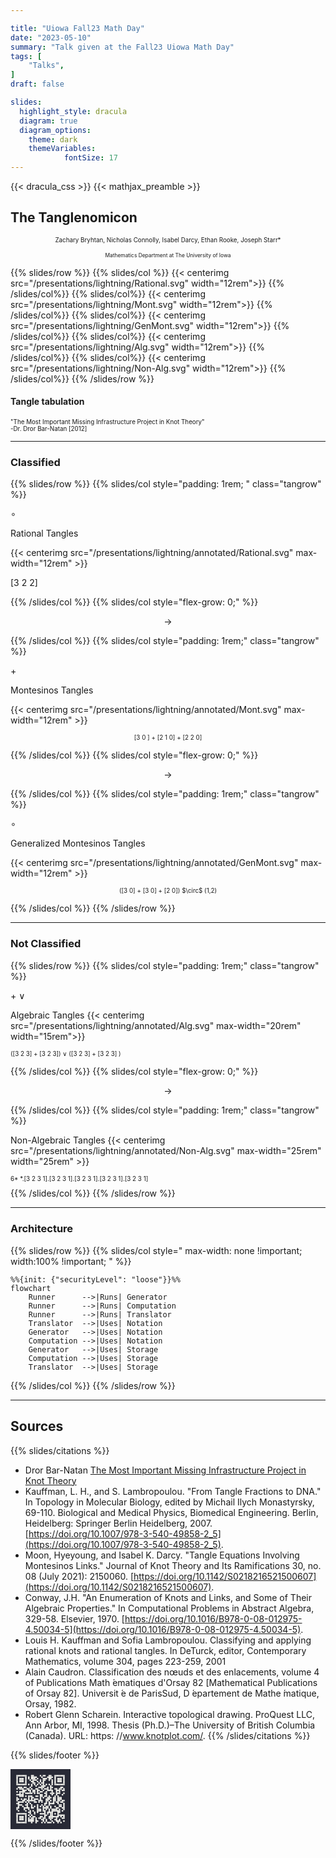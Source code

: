 ```yaml
---

title: "Uiowa Fall23 Math Day"
date: "2023-05-10"
summary: "Talk given at the Fall23 Uiowa Math Day"
tags: [
    "Talks",
]
draft: false

slides:
  highlight_style: dracula
  diagram: true
  diagram_options:
    theme: dark
    themeVariables:
            fontSize: 17
---
```

<style>

  .tangrow * {
    font-size: 2.5rem;
  }

  .tangrow {
    border: 2px solid var(--r-Red);
    border-radius: 12px;
    margin:auto;
    padding:1rem;

  }
.qr_Code{
    width:10vw;
    height:auto;
}

.mermaid svg {
    max-width: none !important;
    width: 100% !important;
    height: auto !important;
}

</style>


{{< dracula_css >}}
{{< mathjax_preamble >}}


## The Tanglenomicon


<p style="font-size:.7em;text-align:center !important">
Zachary Bryhtan, Nicholas Connolly, Isabel Darcy, Ethan Rooke, Joseph Starr*
<p>

<p style="font-size:.6em; text-align:center !important">
Mathematics Department at The University of Iowa<p>


{{% slides/row %}}
{{% slides/col %}}
{{< centerimg src="/presentations/lightning/Rational.svg" width="12rem">}}
{{% /slides/col%}}
{{% slides/col%}}
{{< centerimg src="/presentations/lightning/Mont.svg" width="12rem">}}
{{% /slides/col%}}
{{% slides/col%}}
{{< centerimg src="/presentations/lightning/GenMont.svg" width="12rem">}}
{{% /slides/col%}}
{{% slides/col%}}
{{< centerimg src="/presentations/lightning/Alg.svg" width="12rem">}}
{{% /slides/col%}}
{{% slides/col%}}
{{< centerimg src="/presentations/lightning/Non-Alg.svg" width="12rem">}}
{{% /slides/col%}}
{{% /slides/row %}}


#### Tangle tabulation

<p style="font-size:.7em;color:var(--r-Green);">
"The Most Important Missing Infrastructure Project in Knot Theory"</br>
-Dr. Dror Bar-Natan [2012]
</p>

---

### Classified

{{% slides/row %}}
{{% slides/col style="padding: 1rem; " class="tangrow" %}}

$\circ$

Rational Tangles

{{< centerimg src="/presentations/lightning/annotated/Rational.svg" max-width="12rem" >}}

[3 2 2]

{{% /slides/col %}}
{{% slides/col style="flex-grow: 0;"  %}}

$$\to$$

{{% /slides/col %}}
{{% slides/col style="padding: 1rem;" class="tangrow" %}}

$+$

Montesinos Tangles

{{< centerimg src="/presentations/lightning/annotated/Mont.svg" max-width="12rem" >}}

<p style="font-size:.7em;text-align:center !important;white-space: nowrap;">
[3 0 ] + [2 1 0] + [2 2 0]
</p>

{{% /slides/col %}}
{{% slides/col style="flex-grow: 0;"  %}}

$$\to$$

{{% /slides/col %}}
{{% slides/col style="padding: 1rem;" class="tangrow" %}}

$\circ$

Generalized Montesinos Tangles

{{< centerimg src="/presentations/lightning/annotated/GenMont.svg" max-width="12rem" >}}
<p style="font-size:.7em;text-align:center !important;white-space: nowrap;">
([3 0] + [3 0] + [2 0]) $\circ$ (1,2)
</p>

{{% /slides/col %}}
{{% /slides/row %}}

---


### Not Classified

{{% slides/row %}}
{{% slides/col style="padding: 1rem;" class="tangrow"  %}}

$+\ \vee$

  Algebraic Tangles
{{< centerimg src="/presentations/lightning/annotated/Alg.svg" max-width="20rem"  width="15rem">}}

<p style="font-size:.7em;tex-align:center !important;white-space: nowrap;">
([3 2 3] + [3 2 3]) ∨ ([3 2 3] + [3 2 3] )
</p>

{{% /slides/col %}}
{{% slides/col style="flex-grow: 0;"  %}}

$$\to$$

{{% /slides/col %}}
{{% slides/col style="padding: 1rem;" class="tangrow" %}}

Non-Algebraic Tangles
{{< centerimg src="/presentations/lightning/annotated/Non-Alg.svg" max-width="25rem" width="25rem" >}}

<p style="font-size:.7em;tex-align:center !important;white-space: nowrap;">
6* *.[3 2 3 1].[3 2 3 1].[3 2 3 1].[3 2 3 1].[3 2 3 1]
</p>
{{% /slides/col %}}
{{% /slides/row %}}

---

### Architecture


{{% slides/row %}}
{{% slides/col style=" max-width: none !important; width:100% !important; " %}}

```mermaid
%%{init: {"securityLevel": "loose"}}%%
flowchart
    Runner      -->|Runs| Generator
    Runner      -->|Runs| Computation
    Runner      -->|Runs| Translator
    Translator  -->|Uses| Notation
    Generator   -->|Uses| Notation
    Computation -->|Uses| Notation
    Generator   -->|Uses| Storage
    Computation -->|Uses| Storage
    Translator  -->|Uses| Storage
```

{{% /slides/col %}}
{{% /slides/row %}}

---

## Sources

{{% slides/citations %}}

- Dror Bar-Natan [The Most Important Missing Infrastructure Project in Knot Theory](http://drorbn.net/AcademicPensieve/2012-01/one/The_Most_Important_Missing_Infrastructure_Project_in_Knot_Theory.pdf)
- Kauffman, L. H., and S. Lambropoulou. "From Tangle Fractions to DNA." In Topology in Molecular Biology, edited by Michail Ilych Monastyrsky, 69-110. Biological and Medical Physics, Biomedical Engineering. Berlin, Heidelberg: Springer Berlin Heidelberg, 2007. [https://doi.org/10.1007/978-3-540-49858-2_5](https://doi.org/10.1007/978-3-540-49858-2_5).
- Moon, Hyeyoung, and Isabel K. Darcy. "Tangle Equations Involving Montesinos Links." Journal of Knot Theory and Its Ramifications 30, no. 08 (July 2021): 2150060. [https://doi.org/10.1142/S0218216521500607](https://doi.org/10.1142/S0218216521500607).
- Conway, J.H. "An Enumeration of Knots and Links, and Some of Their Algebraic Properties." In Computational Problems in Abstract Algebra, 329-58. Elsevier, 1970. [https://doi.org/10.1016/B978-0-08-012975-4.50034-5](https://doi.org/10.1016/B978-0-08-012975-4.50034-5).
- Louis H. Kauffman and Sofia Lambropoulou. Classifying and applying rational knots and rational tangles. In DeTurck, editor, Contemporary Mathematics, volume 304, pages 223-259, 2001
- Alain Caudron. Classification des nœuds et des enlacements, volume 4 of Publications Math ́ematiques d'Orsay 82 [Mathematical Publications of Orsay 82]. Universit ́e de ParisSud, D ́epartement de Mathe  ́matique, Orsay, 1982.
- Robert Glenn Scharein. Interactive topological drawing. ProQuest LLC, Ann Arbor,
  MI, 1998. Thesis (Ph.D.)–The University of British Columbia (Canada). URL: https:
  //www.knotplot.com/.
  {{% /slides/citations %}}


{{% slides/footer %}}
<div class="qr_Code">
<svg width="100%" height="auto" viewBox="0 0 328 328"
    xmlns="http://www.w3.org/2000/svg"
    xmlns:xlink="http://www.w3.org/1999/xlink"
    xmlns:ev="http://www.w3.org/2001/xml-events">
    <rect x="0" y="0" width="328" height="328" fill="#282a36"/>
    <defs>
        <rect id="p" width="8" height="8"/>
    </defs>
    <g fill="#f8f8f2">
        <use xlink:href="#p" x="32" y="32"/>
        <use xlink:href="#p" x="32" y="40"/>
        <use xlink:href="#p" x="32" y="48"/>
        <use xlink:href="#p" x="32" y="56"/>
        <use xlink:href="#p" x="32" y="64"/>
        <use xlink:href="#p" x="32" y="72"/>
        <use xlink:href="#p" x="32" y="80"/>
        <use xlink:href="#p" x="32" y="104"/>
        <use xlink:href="#p" x="32" y="120"/>
        <use xlink:href="#p" x="32" y="136"/>
        <use xlink:href="#p" x="32" y="152"/>
        <use xlink:href="#p" x="32" y="160"/>
        <use xlink:href="#p" x="32" y="168"/>
        <use xlink:href="#p" x="32" y="184"/>
        <use xlink:href="#p" x="32" y="208"/>
        <use xlink:href="#p" x="32" y="216"/>
        <use xlink:href="#p" x="32" y="240"/>
        <use xlink:href="#p" x="32" y="248"/>
        <use xlink:href="#p" x="32" y="256"/>
        <use xlink:href="#p" x="32" y="264"/>
        <use xlink:href="#p" x="32" y="272"/>
        <use xlink:href="#p" x="32" y="280"/>
        <use xlink:href="#p" x="32" y="288"/>
        <use xlink:href="#p" x="40" y="32"/>
        <use xlink:href="#p" x="40" y="80"/>
        <use xlink:href="#p" x="40" y="96"/>
        <use xlink:href="#p" x="40" y="136"/>
        <use xlink:href="#p" x="40" y="160"/>
        <use xlink:href="#p" x="40" y="176"/>
        <use xlink:href="#p" x="40" y="184"/>
        <use xlink:href="#p" x="40" y="192"/>
        <use xlink:href="#p" x="40" y="200"/>
        <use xlink:href="#p" x="40" y="208"/>
        <use xlink:href="#p" x="40" y="224"/>
        <use xlink:href="#p" x="40" y="240"/>
        <use xlink:href="#p" x="40" y="288"/>
        <use xlink:href="#p" x="48" y="32"/>
        <use xlink:href="#p" x="48" y="48"/>
        <use xlink:href="#p" x="48" y="56"/>
        <use xlink:href="#p" x="48" y="64"/>
        <use xlink:href="#p" x="48" y="80"/>
        <use xlink:href="#p" x="48" y="96"/>
        <use xlink:href="#p" x="48" y="104"/>
        <use xlink:href="#p" x="48" y="120"/>
        <use xlink:href="#p" x="48" y="128"/>
        <use xlink:href="#p" x="48" y="136"/>
        <use xlink:href="#p" x="48" y="144"/>
        <use xlink:href="#p" x="48" y="176"/>
        <use xlink:href="#p" x="48" y="192"/>
        <use xlink:href="#p" x="48" y="240"/>
        <use xlink:href="#p" x="48" y="256"/>
        <use xlink:href="#p" x="48" y="264"/>
        <use xlink:href="#p" x="48" y="272"/>
        <use xlink:href="#p" x="48" y="288"/>
        <use xlink:href="#p" x="56" y="32"/>
        <use xlink:href="#p" x="56" y="48"/>
        <use xlink:href="#p" x="56" y="56"/>
        <use xlink:href="#p" x="56" y="64"/>
        <use xlink:href="#p" x="56" y="80"/>
        <use xlink:href="#p" x="56" y="96"/>
        <use xlink:href="#p" x="56" y="104"/>
        <use xlink:href="#p" x="56" y="120"/>
        <use xlink:href="#p" x="56" y="136"/>
        <use xlink:href="#p" x="56" y="144"/>
        <use xlink:href="#p" x="56" y="160"/>
        <use xlink:href="#p" x="56" y="176"/>
        <use xlink:href="#p" x="56" y="192"/>
        <use xlink:href="#p" x="56" y="240"/>
        <use xlink:href="#p" x="56" y="256"/>
        <use xlink:href="#p" x="56" y="264"/>
        <use xlink:href="#p" x="56" y="272"/>
        <use xlink:href="#p" x="56" y="288"/>
        <use xlink:href="#p" x="64" y="32"/>
        <use xlink:href="#p" x="64" y="48"/>
        <use xlink:href="#p" x="64" y="56"/>
        <use xlink:href="#p" x="64" y="64"/>
        <use xlink:href="#p" x="64" y="80"/>
        <use xlink:href="#p" x="64" y="104"/>
        <use xlink:href="#p" x="64" y="112"/>
        <use xlink:href="#p" x="64" y="120"/>
        <use xlink:href="#p" x="64" y="128"/>
        <use xlink:href="#p" x="64" y="136"/>
        <use xlink:href="#p" x="64" y="144"/>
        <use xlink:href="#p" x="64" y="168"/>
        <use xlink:href="#p" x="64" y="176"/>
        <use xlink:href="#p" x="64" y="200"/>
        <use xlink:href="#p" x="64" y="240"/>
        <use xlink:href="#p" x="64" y="256"/>
        <use xlink:href="#p" x="64" y="264"/>
        <use xlink:href="#p" x="64" y="272"/>
        <use xlink:href="#p" x="64" y="288"/>
        <use xlink:href="#p" x="72" y="32"/>
        <use xlink:href="#p" x="72" y="80"/>
        <use xlink:href="#p" x="72" y="96"/>
        <use xlink:href="#p" x="72" y="112"/>
        <use xlink:href="#p" x="72" y="120"/>
        <use xlink:href="#p" x="72" y="160"/>
        <use xlink:href="#p" x="72" y="168"/>
        <use xlink:href="#p" x="72" y="208"/>
        <use xlink:href="#p" x="72" y="216"/>
        <use xlink:href="#p" x="72" y="240"/>
        <use xlink:href="#p" x="72" y="288"/>
        <use xlink:href="#p" x="80" y="32"/>
        <use xlink:href="#p" x="80" y="40"/>
        <use xlink:href="#p" x="80" y="48"/>
        <use xlink:href="#p" x="80" y="56"/>
        <use xlink:href="#p" x="80" y="64"/>
        <use xlink:href="#p" x="80" y="72"/>
        <use xlink:href="#p" x="80" y="80"/>
        <use xlink:href="#p" x="80" y="96"/>
        <use xlink:href="#p" x="80" y="112"/>
        <use xlink:href="#p" x="80" y="128"/>
        <use xlink:href="#p" x="80" y="144"/>
        <use xlink:href="#p" x="80" y="160"/>
        <use xlink:href="#p" x="80" y="176"/>
        <use xlink:href="#p" x="80" y="192"/>
        <use xlink:href="#p" x="80" y="208"/>
        <use xlink:href="#p" x="80" y="224"/>
        <use xlink:href="#p" x="80" y="240"/>
        <use xlink:href="#p" x="80" y="248"/>
        <use xlink:href="#p" x="80" y="256"/>
        <use xlink:href="#p" x="80" y="264"/>
        <use xlink:href="#p" x="80" y="272"/>
        <use xlink:href="#p" x="80" y="280"/>
        <use xlink:href="#p" x="80" y="288"/>
        <use xlink:href="#p" x="88" y="104"/>
        <use xlink:href="#p" x="88" y="128"/>
        <use xlink:href="#p" x="88" y="168"/>
        <use xlink:href="#p" x="88" y="184"/>
        <use xlink:href="#p" x="88" y="192"/>
        <use xlink:href="#p" x="88" y="200"/>
        <use xlink:href="#p" x="88" y="208"/>
        <use xlink:href="#p" x="96" y="40"/>
        <use xlink:href="#p" x="96" y="48"/>
        <use xlink:href="#p" x="96" y="80"/>
        <use xlink:href="#p" x="96" y="104"/>
        <use xlink:href="#p" x="96" y="112"/>
        <use xlink:href="#p" x="96" y="128"/>
        <use xlink:href="#p" x="96" y="144"/>
        <use xlink:href="#p" x="96" y="152"/>
        <use xlink:href="#p" x="96" y="160"/>
        <use xlink:href="#p" x="96" y="168"/>
        <use xlink:href="#p" x="96" y="176"/>
        <use xlink:href="#p" x="96" y="208"/>
        <use xlink:href="#p" x="96" y="216"/>
        <use xlink:href="#p" x="96" y="232"/>
        <use xlink:href="#p" x="96" y="248"/>
        <use xlink:href="#p" x="96" y="264"/>
        <use xlink:href="#p" x="96" y="272"/>
        <use xlink:href="#p" x="96" y="280"/>
        <use xlink:href="#p" x="104" y="56"/>
        <use xlink:href="#p" x="104" y="96"/>
        <use xlink:href="#p" x="104" y="112"/>
        <use xlink:href="#p" x="104" y="120"/>
        <use xlink:href="#p" x="104" y="128"/>
        <use xlink:href="#p" x="104" y="144"/>
        <use xlink:href="#p" x="104" y="168"/>
        <use xlink:href="#p" x="104" y="184"/>
        <use xlink:href="#p" x="104" y="224"/>
        <use xlink:href="#p" x="104" y="232"/>
        <use xlink:href="#p" x="104" y="240"/>
        <use xlink:href="#p" x="104" y="256"/>
        <use xlink:href="#p" x="104" y="272"/>
        <use xlink:href="#p" x="104" y="280"/>
        <use xlink:href="#p" x="112" y="32"/>
        <use xlink:href="#p" x="112" y="40"/>
        <use xlink:href="#p" x="112" y="48"/>
        <use xlink:href="#p" x="112" y="64"/>
        <use xlink:href="#p" x="112" y="80"/>
        <use xlink:href="#p" x="112" y="88"/>
        <use xlink:href="#p" x="112" y="104"/>
        <use xlink:href="#p" x="112" y="128"/>
        <use xlink:href="#p" x="112" y="144"/>
        <use xlink:href="#p" x="112" y="152"/>
        <use xlink:href="#p" x="112" y="160"/>
        <use xlink:href="#p" x="112" y="168"/>
        <use xlink:href="#p" x="112" y="192"/>
        <use xlink:href="#p" x="112" y="200"/>
        <use xlink:href="#p" x="112" y="208"/>
        <use xlink:href="#p" x="112" y="248"/>
        <use xlink:href="#p" x="112" y="264"/>
        <use xlink:href="#p" x="112" y="272"/>
        <use xlink:href="#p" x="112" y="280"/>
        <use xlink:href="#p" x="112" y="288"/>
        <use xlink:href="#p" x="120" y="32"/>
        <use xlink:href="#p" x="120" y="40"/>
        <use xlink:href="#p" x="120" y="48"/>
        <use xlink:href="#p" x="120" y="56"/>
        <use xlink:href="#p" x="120" y="64"/>
        <use xlink:href="#p" x="120" y="72"/>
        <use xlink:href="#p" x="120" y="112"/>
        <use xlink:href="#p" x="120" y="120"/>
        <use xlink:href="#p" x="120" y="152"/>
        <use xlink:href="#p" x="120" y="168"/>
        <use xlink:href="#p" x="120" y="208"/>
        <use xlink:href="#p" x="120" y="224"/>
        <use xlink:href="#p" x="120" y="256"/>
        <use xlink:href="#p" x="120" y="264"/>
        <use xlink:href="#p" x="120" y="272"/>
        <use xlink:href="#p" x="120" y="280"/>
        <use xlink:href="#p" x="128" y="40"/>
        <use xlink:href="#p" x="128" y="48"/>
        <use xlink:href="#p" x="128" y="56"/>
        <use xlink:href="#p" x="128" y="72"/>
        <use xlink:href="#p" x="128" y="80"/>
        <use xlink:href="#p" x="128" y="112"/>
        <use xlink:href="#p" x="128" y="120"/>
        <use xlink:href="#p" x="128" y="128"/>
        <use xlink:href="#p" x="128" y="160"/>
        <use xlink:href="#p" x="128" y="168"/>
        <use xlink:href="#p" x="128" y="176"/>
        <use xlink:href="#p" x="128" y="200"/>
        <use xlink:href="#p" x="128" y="232"/>
        <use xlink:href="#p" x="128" y="240"/>
        <use xlink:href="#p" x="128" y="256"/>
        <use xlink:href="#p" x="136" y="40"/>
        <use xlink:href="#p" x="136" y="56"/>
        <use xlink:href="#p" x="136" y="88"/>
        <use xlink:href="#p" x="136" y="104"/>
        <use xlink:href="#p" x="136" y="144"/>
        <use xlink:href="#p" x="136" y="160"/>
        <use xlink:href="#p" x="136" y="176"/>
        <use xlink:href="#p" x="136" y="264"/>
        <use xlink:href="#p" x="136" y="272"/>
        <use xlink:href="#p" x="136" y="280"/>
        <use xlink:href="#p" x="136" y="288"/>
        <use xlink:href="#p" x="144" y="48"/>
        <use xlink:href="#p" x="144" y="64"/>
        <use xlink:href="#p" x="144" y="80"/>
        <use xlink:href="#p" x="144" y="104"/>
        <use xlink:href="#p" x="144" y="112"/>
        <use xlink:href="#p" x="144" y="120"/>
        <use xlink:href="#p" x="144" y="128"/>
        <use xlink:href="#p" x="144" y="144"/>
        <use xlink:href="#p" x="144" y="160"/>
        <use xlink:href="#p" x="144" y="192"/>
        <use xlink:href="#p" x="144" y="200"/>
        <use xlink:href="#p" x="144" y="208"/>
        <use xlink:href="#p" x="144" y="216"/>
        <use xlink:href="#p" x="144" y="224"/>
        <use xlink:href="#p" x="144" y="232"/>
        <use xlink:href="#p" x="144" y="280"/>
        <use xlink:href="#p" x="152" y="72"/>
        <use xlink:href="#p" x="152" y="96"/>
        <use xlink:href="#p" x="152" y="112"/>
        <use xlink:href="#p" x="152" y="128"/>
        <use xlink:href="#p" x="152" y="168"/>
        <use xlink:href="#p" x="152" y="176"/>
        <use xlink:href="#p" x="152" y="216"/>
        <use xlink:href="#p" x="152" y="224"/>
        <use xlink:href="#p" x="152" y="264"/>
        <use xlink:href="#p" x="160" y="32"/>
        <use xlink:href="#p" x="160" y="56"/>
        <use xlink:href="#p" x="160" y="64"/>
        <use xlink:href="#p" x="160" y="80"/>
        <use xlink:href="#p" x="160" y="96"/>
        <use xlink:href="#p" x="160" y="120"/>
        <use xlink:href="#p" x="160" y="136"/>
        <use xlink:href="#p" x="160" y="144"/>
        <use xlink:href="#p" x="160" y="152"/>
        <use xlink:href="#p" x="160" y="160"/>
        <use xlink:href="#p" x="160" y="168"/>
        <use xlink:href="#p" x="160" y="200"/>
        <use xlink:href="#p" x="160" y="216"/>
        <use xlink:href="#p" x="160" y="224"/>
        <use xlink:href="#p" x="160" y="240"/>
        <use xlink:href="#p" x="160" y="256"/>
        <use xlink:href="#p" x="160" y="264"/>
        <use xlink:href="#p" x="168" y="40"/>
        <use xlink:href="#p" x="168" y="72"/>
        <use xlink:href="#p" x="168" y="88"/>
        <use xlink:href="#p" x="168" y="96"/>
        <use xlink:href="#p" x="168" y="104"/>
        <use xlink:href="#p" x="168" y="120"/>
        <use xlink:href="#p" x="168" y="136"/>
        <use xlink:href="#p" x="168" y="144"/>
        <use xlink:href="#p" x="168" y="168"/>
        <use xlink:href="#p" x="168" y="176"/>
        <use xlink:href="#p" x="168" y="192"/>
        <use xlink:href="#p" x="168" y="240"/>
        <use xlink:href="#p" x="168" y="256"/>
        <use xlink:href="#p" x="168" y="272"/>
        <use xlink:href="#p" x="168" y="288"/>
        <use xlink:href="#p" x="176" y="32"/>
        <use xlink:href="#p" x="176" y="48"/>
        <use xlink:href="#p" x="176" y="56"/>
        <use xlink:href="#p" x="176" y="64"/>
        <use xlink:href="#p" x="176" y="72"/>
        <use xlink:href="#p" x="176" y="80"/>
        <use xlink:href="#p" x="176" y="88"/>
        <use xlink:href="#p" x="176" y="96"/>
        <use xlink:href="#p" x="176" y="112"/>
        <use xlink:href="#p" x="176" y="152"/>
        <use xlink:href="#p" x="176" y="200"/>
        <use xlink:href="#p" x="176" y="208"/>
        <use xlink:href="#p" x="176" y="216"/>
        <use xlink:href="#p" x="176" y="224"/>
        <use xlink:href="#p" x="176" y="240"/>
        <use xlink:href="#p" x="176" y="264"/>
        <use xlink:href="#p" x="176" y="272"/>
        <use xlink:href="#p" x="176" y="280"/>
        <use xlink:href="#p" x="184" y="32"/>
        <use xlink:href="#p" x="184" y="48"/>
        <use xlink:href="#p" x="184" y="56"/>
        <use xlink:href="#p" x="184" y="88"/>
        <use xlink:href="#p" x="184" y="104"/>
        <use xlink:href="#p" x="184" y="128"/>
        <use xlink:href="#p" x="184" y="144"/>
        <use xlink:href="#p" x="184" y="184"/>
        <use xlink:href="#p" x="184" y="192"/>
        <use xlink:href="#p" x="184" y="208"/>
        <use xlink:href="#p" x="184" y="224"/>
        <use xlink:href="#p" x="184" y="232"/>
        <use xlink:href="#p" x="184" y="240"/>
        <use xlink:href="#p" x="184" y="248"/>
        <use xlink:href="#p" x="184" y="256"/>
        <use xlink:href="#p" x="184" y="264"/>
        <use xlink:href="#p" x="184" y="288"/>
        <use xlink:href="#p" x="192" y="48"/>
        <use xlink:href="#p" x="192" y="80"/>
        <use xlink:href="#p" x="192" y="104"/>
        <use xlink:href="#p" x="192" y="120"/>
        <use xlink:href="#p" x="192" y="128"/>
        <use xlink:href="#p" x="192" y="136"/>
        <use xlink:href="#p" x="192" y="144"/>
        <use xlink:href="#p" x="192" y="160"/>
        <use xlink:href="#p" x="192" y="168"/>
        <use xlink:href="#p" x="192" y="176"/>
        <use xlink:href="#p" x="192" y="184"/>
        <use xlink:href="#p" x="192" y="200"/>
        <use xlink:href="#p" x="192" y="208"/>
        <use xlink:href="#p" x="192" y="216"/>
        <use xlink:href="#p" x="192" y="248"/>
        <use xlink:href="#p" x="192" y="272"/>
        <use xlink:href="#p" x="192" y="280"/>
        <use xlink:href="#p" x="200" y="40"/>
        <use xlink:href="#p" x="200" y="96"/>
        <use xlink:href="#p" x="200" y="104"/>
        <use xlink:href="#p" x="200" y="112"/>
        <use xlink:href="#p" x="200" y="152"/>
        <use xlink:href="#p" x="200" y="160"/>
        <use xlink:href="#p" x="200" y="168"/>
        <use xlink:href="#p" x="200" y="200"/>
        <use xlink:href="#p" x="200" y="208"/>
        <use xlink:href="#p" x="200" y="232"/>
        <use xlink:href="#p" x="200" y="240"/>
        <use xlink:href="#p" x="200" y="288"/>
        <use xlink:href="#p" x="208" y="32"/>
        <use xlink:href="#p" x="208" y="40"/>
        <use xlink:href="#p" x="208" y="48"/>
        <use xlink:href="#p" x="208" y="56"/>
        <use xlink:href="#p" x="208" y="80"/>
        <use xlink:href="#p" x="208" y="112"/>
        <use xlink:href="#p" x="208" y="144"/>
        <use xlink:href="#p" x="208" y="152"/>
        <use xlink:href="#p" x="208" y="160"/>
        <use xlink:href="#p" x="208" y="176"/>
        <use xlink:href="#p" x="208" y="184"/>
        <use xlink:href="#p" x="208" y="192"/>
        <use xlink:href="#p" x="208" y="216"/>
        <use xlink:href="#p" x="208" y="224"/>
        <use xlink:href="#p" x="208" y="232"/>
        <use xlink:href="#p" x="208" y="256"/>
        <use xlink:href="#p" x="208" y="264"/>
        <use xlink:href="#p" x="208" y="288"/>
        <use xlink:href="#p" x="216" y="32"/>
        <use xlink:href="#p" x="216" y="40"/>
        <use xlink:href="#p" x="216" y="48"/>
        <use xlink:href="#p" x="216" y="88"/>
        <use xlink:href="#p" x="216" y="96"/>
        <use xlink:href="#p" x="216" y="104"/>
        <use xlink:href="#p" x="216" y="112"/>
        <use xlink:href="#p" x="216" y="128"/>
        <use xlink:href="#p" x="216" y="152"/>
        <use xlink:href="#p" x="216" y="168"/>
        <use xlink:href="#p" x="216" y="184"/>
        <use xlink:href="#p" x="216" y="200"/>
        <use xlink:href="#p" x="216" y="208"/>
        <use xlink:href="#p" x="216" y="232"/>
        <use xlink:href="#p" x="216" y="240"/>
        <use xlink:href="#p" x="216" y="248"/>
        <use xlink:href="#p" x="216" y="256"/>
        <use xlink:href="#p" x="216" y="264"/>
        <use xlink:href="#p" x="216" y="272"/>
        <use xlink:href="#p" x="216" y="288"/>
        <use xlink:href="#p" x="224" y="40"/>
        <use xlink:href="#p" x="224" y="56"/>
        <use xlink:href="#p" x="224" y="64"/>
        <use xlink:href="#p" x="224" y="72"/>
        <use xlink:href="#p" x="224" y="80"/>
        <use xlink:href="#p" x="224" y="96"/>
        <use xlink:href="#p" x="224" y="112"/>
        <use xlink:href="#p" x="224" y="120"/>
        <use xlink:href="#p" x="224" y="128"/>
        <use xlink:href="#p" x="224" y="136"/>
        <use xlink:href="#p" x="224" y="184"/>
        <use xlink:href="#p" x="224" y="216"/>
        <use xlink:href="#p" x="224" y="224"/>
        <use xlink:href="#p" x="224" y="232"/>
        <use xlink:href="#p" x="224" y="240"/>
        <use xlink:href="#p" x="224" y="248"/>
        <use xlink:href="#p" x="224" y="256"/>
        <use xlink:href="#p" x="224" y="264"/>
        <use xlink:href="#p" x="224" y="280"/>
        <use xlink:href="#p" x="232" y="128"/>
        <use xlink:href="#p" x="232" y="152"/>
        <use xlink:href="#p" x="232" y="160"/>
        <use xlink:href="#p" x="232" y="168"/>
        <use xlink:href="#p" x="232" y="176"/>
        <use xlink:href="#p" x="232" y="184"/>
        <use xlink:href="#p" x="232" y="216"/>
        <use xlink:href="#p" x="232" y="224"/>
        <use xlink:href="#p" x="232" y="256"/>
        <use xlink:href="#p" x="232" y="288"/>
        <use xlink:href="#p" x="240" y="32"/>
        <use xlink:href="#p" x="240" y="40"/>
        <use xlink:href="#p" x="240" y="48"/>
        <use xlink:href="#p" x="240" y="56"/>
        <use xlink:href="#p" x="240" y="64"/>
        <use xlink:href="#p" x="240" y="72"/>
        <use xlink:href="#p" x="240" y="80"/>
        <use xlink:href="#p" x="240" y="104"/>
        <use xlink:href="#p" x="240" y="144"/>
        <use xlink:href="#p" x="240" y="152"/>
        <use xlink:href="#p" x="240" y="160"/>
        <use xlink:href="#p" x="240" y="168"/>
        <use xlink:href="#p" x="240" y="200"/>
        <use xlink:href="#p" x="240" y="216"/>
        <use xlink:href="#p" x="240" y="224"/>
        <use xlink:href="#p" x="240" y="240"/>
        <use xlink:href="#p" x="240" y="256"/>
        <use xlink:href="#p" x="240" y="272"/>
        <use xlink:href="#p" x="248" y="32"/>
        <use xlink:href="#p" x="248" y="80"/>
        <use xlink:href="#p" x="248" y="104"/>
        <use xlink:href="#p" x="248" y="112"/>
        <use xlink:href="#p" x="248" y="120"/>
        <use xlink:href="#p" x="248" y="128"/>
        <use xlink:href="#p" x="248" y="136"/>
        <use xlink:href="#p" x="248" y="176"/>
        <use xlink:href="#p" x="248" y="208"/>
        <use xlink:href="#p" x="248" y="216"/>
        <use xlink:href="#p" x="248" y="224"/>
        <use xlink:href="#p" x="248" y="256"/>
        <use xlink:href="#p" x="248" y="264"/>
        <use xlink:href="#p" x="248" y="272"/>
        <use xlink:href="#p" x="248" y="280"/>
        <use xlink:href="#p" x="256" y="32"/>
        <use xlink:href="#p" x="256" y="48"/>
        <use xlink:href="#p" x="256" y="56"/>
        <use xlink:href="#p" x="256" y="64"/>
        <use xlink:href="#p" x="256" y="80"/>
        <use xlink:href="#p" x="256" y="112"/>
        <use xlink:href="#p" x="256" y="128"/>
        <use xlink:href="#p" x="256" y="144"/>
        <use xlink:href="#p" x="256" y="152"/>
        <use xlink:href="#p" x="256" y="160"/>
        <use xlink:href="#p" x="256" y="168"/>
        <use xlink:href="#p" x="256" y="176"/>
        <use xlink:href="#p" x="256" y="184"/>
        <use xlink:href="#p" x="256" y="208"/>
        <use xlink:href="#p" x="256" y="224"/>
        <use xlink:href="#p" x="256" y="232"/>
        <use xlink:href="#p" x="256" y="240"/>
        <use xlink:href="#p" x="256" y="248"/>
        <use xlink:href="#p" x="256" y="256"/>
        <use xlink:href="#p" x="256" y="280"/>
        <use xlink:href="#p" x="256" y="288"/>
        <use xlink:href="#p" x="264" y="32"/>
        <use xlink:href="#p" x="264" y="48"/>
        <use xlink:href="#p" x="264" y="56"/>
        <use xlink:href="#p" x="264" y="64"/>
        <use xlink:href="#p" x="264" y="80"/>
        <use xlink:href="#p" x="264" y="104"/>
        <use xlink:href="#p" x="264" y="112"/>
        <use xlink:href="#p" x="264" y="120"/>
        <use xlink:href="#p" x="264" y="128"/>
        <use xlink:href="#p" x="264" y="152"/>
        <use xlink:href="#p" x="264" y="160"/>
        <use xlink:href="#p" x="264" y="168"/>
        <use xlink:href="#p" x="264" y="192"/>
        <use xlink:href="#p" x="264" y="200"/>
        <use xlink:href="#p" x="264" y="216"/>
        <use xlink:href="#p" x="264" y="224"/>
        <use xlink:href="#p" x="264" y="232"/>
        <use xlink:href="#p" x="264" y="248"/>
        <use xlink:href="#p" x="264" y="272"/>
        <use xlink:href="#p" x="264" y="280"/>
        <use xlink:href="#p" x="272" y="32"/>
        <use xlink:href="#p" x="272" y="48"/>
        <use xlink:href="#p" x="272" y="56"/>
        <use xlink:href="#p" x="272" y="64"/>
        <use xlink:href="#p" x="272" y="80"/>
        <use xlink:href="#p" x="272" y="96"/>
        <use xlink:href="#p" x="272" y="104"/>
        <use xlink:href="#p" x="272" y="152"/>
        <use xlink:href="#p" x="272" y="160"/>
        <use xlink:href="#p" x="272" y="176"/>
        <use xlink:href="#p" x="272" y="192"/>
        <use xlink:href="#p" x="272" y="200"/>
        <use xlink:href="#p" x="272" y="248"/>
        <use xlink:href="#p" x="272" y="256"/>
        <use xlink:href="#p" x="272" y="288"/>
        <use xlink:href="#p" x="280" y="32"/>
        <use xlink:href="#p" x="280" y="80"/>
        <use xlink:href="#p" x="280" y="96"/>
        <use xlink:href="#p" x="280" y="112"/>
        <use xlink:href="#p" x="280" y="136"/>
        <use xlink:href="#p" x="280" y="168"/>
        <use xlink:href="#p" x="280" y="176"/>
        <use xlink:href="#p" x="280" y="208"/>
        <use xlink:href="#p" x="280" y="224"/>
        <use xlink:href="#p" x="280" y="248"/>
        <use xlink:href="#p" x="280" y="264"/>
        <use xlink:href="#p" x="288" y="32"/>
        <use xlink:href="#p" x="288" y="40"/>
        <use xlink:href="#p" x="288" y="48"/>
        <use xlink:href="#p" x="288" y="56"/>
        <use xlink:href="#p" x="288" y="64"/>
        <use xlink:href="#p" x="288" y="72"/>
        <use xlink:href="#p" x="288" y="80"/>
        <use xlink:href="#p" x="288" y="104"/>
        <use xlink:href="#p" x="288" y="112"/>
        <use xlink:href="#p" x="288" y="128"/>
        <use xlink:href="#p" x="288" y="168"/>
        <use xlink:href="#p" x="288" y="184"/>
        <use xlink:href="#p" x="288" y="192"/>
        <use xlink:href="#p" x="288" y="200"/>
        <use xlink:href="#p" x="288" y="208"/>
        <use xlink:href="#p" x="288" y="216"/>
        <use xlink:href="#p" x="288" y="248"/>
        <use xlink:href="#p" x="288" y="256"/>
        <use xlink:href="#p" x="288" y="264"/>
        <use xlink:href="#p" x="288" y="280"/>
    </g>
    <g></g>
</svg>
</div>

{{% /slides/footer %}}




